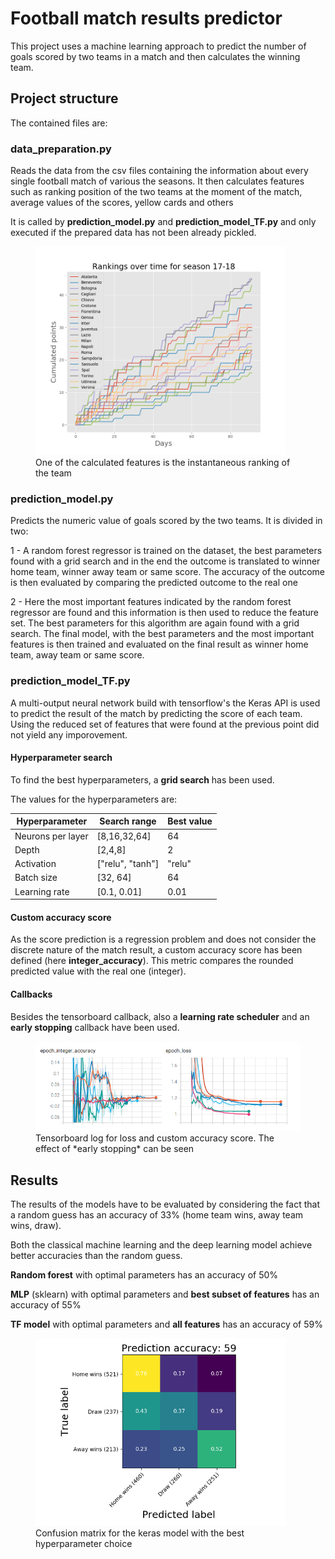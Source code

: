 # Football match results predictor
This project uses a machine learning approach to predict the number of goals scored by two teams in a match and then calculates the winning team.

## Project structure
The contained files are:


### data_preparation.py

Reads the data from the csv files containing the information about every single football match of various the seasons.
It then calculates features such as ranking position of the two teams at the moment of the match, average values of the scores, yellow cards and others


It is called by **prediction_model.py** and **prediction_model_TF.py** and only executed if the prepared data has not been already pickled.

<figure>
  <img src="https://github.com/giovannicampa/football_match_results_prediction/blob/master/pictures/scores.png" width="400">
  <figcaption>One of the calculated features is the instantaneous ranking of the team</figcaption>
</figure>
 
### prediction_model.py

Predicts the numeric value of goals scored by the two teams. It is divided in two:

1 - A random forest regressor is trained on the dataset, the best parameters found with a grid search and in the end the outcome is translated to winner home team,
    winner away team or same score. The accuracy of the outcome is then evaluated by comparing the predicted outcome to the real one

2 - Here the most important features indicated by the random forest regressor are found and this information is then used to reduce the feature set.
The best parameters for this algorithm are again found with a grid search. The final model, with the best parameters and the most important features is then trained and evaluated on the final result as winner home team, away team or same score.
    

### prediction_model_TF.py

A multi-output neural network build with tensorflow's the Keras API is used to predict the result of the match by predicting the score of each team.
Using the reduced set of features that were found at the previous point did not yield any imporovement.

#### Hyperparameter search
To find the best hyperparameters, a **grid search** has been used.

The values for the hyperparameters are:

| Hyperparameter     | Search range     | Best value |
| ------------------ | ---------------- |------------|
| Neurons per layer  | [8,16,32,64]     | 64         |
| Depth              | [2,4,8]          | 2          |
| Activation         | ["relu", "tanh"] | "relu"     |
| Batch size         | [32, 64]         | 64         |
| Learning rate      | [0.1, 0.01]      | 0.01       |


#### Custom accuracy score
As the score prediction is a regression problem and does not consider the discrete nature of the match result, a custom accuracy score has been defined (here **integer_accuracy**). This metric compares the rounded predicted value with the real one (integer).

#### Callbacks
Besides the tensorboard callback, also a **learning rate scheduler** and an **early stopping** callback have been used.

<figure>
  <img src="https://github.com/giovannicampa/football_match_results_prediction/blob/master/pictures/tb_logs" width="500">
  <figcaption>Tensorboard log for loss and custom accuracy score. The effect of *early stopping* can be seen</figcaption>
</figure>

## Results
The results of the models have to be evaluated by considering the fact that a random guess has an accuracy of 33% (home team wins, away team wins, draw).

Both the classical machine learning and the deep learning model achieve better accuracies than the random guess.

**Random forest**  with optimal parameters has an accuracy of 50%

**MLP** (sklearn) with optimal parameters and **best subset of features** has an accuracy of 55%

**TF model** with optimal parameters and **all features** has an accuracy of 59%

<figure>
  <img src="https://github.com/giovannicampa/football_match_results_prediction/blob/master/pictures/confusion_matrix.png" width="400">
  <figcaption>Confusion matrix for the keras model with the best hyperparameter choice</figcaption>
</figure>



